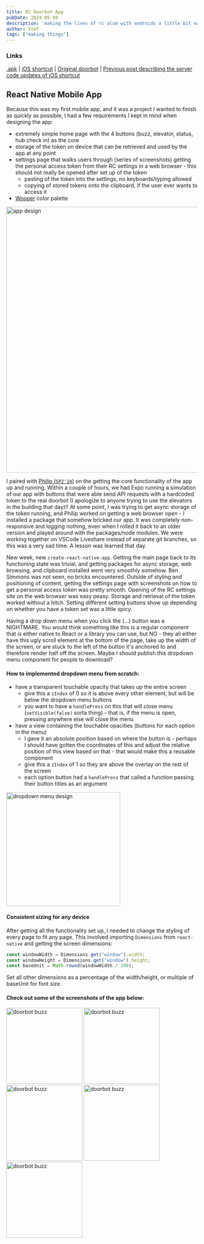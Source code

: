 ```yaml
---
title: RC Doorbot App
pubDate: 2024-05-08
description: 'making the lives of rc alum with androids a little bit easier'
author: Stef
tags: ["making things"]
---
```


### Links
[.apk](https://github.com/sterfd/doorbot-android/releases/download/v1.0.0/doorbot-android-install.apk) | [iOS shortcut](https://www.icloud.com/shortcuts/85aa5a7033de4608b439614e8ff7fec3) | [Original doorbot](https://doorbot.recurse.com) | [Previous post describing the server code updates of iOS shortcut](https://nkmt.netlify.app/posts/post-2-doorbot1)

## React Native Mobile App

Because this was my first mobile app, and it was a project I wanted to finish as quickly as possible, I had a few requirements I kept in mind when designing the app:
- extremely simple home page with the 4 buttons (buzz, elevator, status, hub check in) as the core
- storage of the token on device that can be retrieved and used by the app at any point
- settings page that walks users through (series of screenshots) getting the personal access token from their RC settings in a web browser - this should not really be opened after set up of the token
    - pasting of the token into the settings, no keyboards/typing allowed
    - copying of stored tokens onto the clipboard, if the user ever wants to access it
- [Wooper](https://pokepalettes.com/#wooper) color palette

<img src="/assets/doorbot-main-design.png" alt="app design" width="700"/>

I paired with [Philip (`SP2'24`)](https://github.com/GitTsubasa) on the getting the core functionality of the app up and running. Within a couple of hours, we had Expo running a simulation of our app with buttons that were able send API requests with a hardcoded token to the real doorbot (I apologize to anyone trying to use the elevators in the building that day)!! At some point, I was trying to get async storage of the token running, and Philip worked on getting a web browser open - I installed a package that somehow bricked our app. It was completely non-responsive and logging nothing, even when I rolled it back to an older version and played around with the packages/node modules. We were working together on VSCode Liveshare instead of separate git branches, so this was a very sad time. A lesson was learned that day. 

New week, new `create-react-native-app`. Getting the main page back to its functioning state was trivial, and getting packages for async storage, web browsing, and clipboard installed went very smoothly somehow. Ben Simmons was not seen, no bricks encountered. Outside of styling and positioning of content, getting the settings page with screenshots on how to get a personal access token was pretty smooth. Opening of the RC settings site on the web browser was easy peasy. Storage and retrieval of the token worked without a hitch. Setting different setting buttons show up depending on whether you have a token set was a little spicy. 

Having a drop down menu when you click the (...) button was a NIGHTMARE. You would think something like this is a regular component that is either native to React or a library you can use, but NO - they all either have this ugly scroll element at the bottom of the page, take up the width of the screen, or are stuck to the left of the button it's anchored to and therefore render half off the screen. Maybe I should publish this dropdown menu component for people to download?

#### How to implemented dropdown menu from scratch:
- have a transparent touchable opacity that takes up the entire screen
    - give this a `zIndex` of 0 so it is above every other element, but will be below the dropdown menu buttons
    - you want to have a `handlePress` on this that will close menu (`setVisible(false)` sorta thing) - that is, if the menu is open, pressing anywhere else will close the menu
- have a view containing the touchable opacities (buttons for each option in the menu) 
    - I gave it an absolute position based on where the button is - perhaps I should have gotten the coordinates of this and adjust the relative position of this view based on that - that would make this a reusable component
    - give this a `zIndex` of 1 so they are above the overlay on the rest of the screen
    - each option button had a `handlePress` that called a function passing their button titles as an argument

<img src="/assets/doorbot-menu-design.png" alt="dropdown menu design" width="300"/>


#### Consistent sizing for any device
After getting all the functionality set up, I needed to change the styling of every page to fit any page. This involved importing `Dimensions` from `react-native` and getting the screen dimensions:

```javascript
const windowWidth = Dimensions.get("window").width;
const windowHeight = Dimensions.get("window").height;
const baseUnit = Math.round(windowWidth / 100);
```

Set all other dimensions as a percentage of the width/height, or multiple of baseUnit for font size. 


#### Check out some of the screenshots of the app below:
<img src="/assets/db-pat.PNG" alt="doorbot buzz" width="200"/>
<img src="/assets/db-inst.PNG" alt="doorbot buzz" width="200"/>
<img src="/assets/db-buzz.PNG" alt="doorbot buzz" width="200"/>
<img src="/assets/db-token.PNG" alt="doorbot buzz" width="200"/>
<img src="/assets/db-status.PNG" alt="doorbot buzz" width="200"/>
